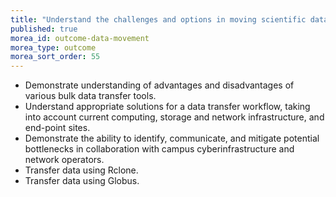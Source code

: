 ```yaml
---
title: "Understand the challenges and options in moving scientific data over the network"
published: true
morea_id: outcome-data-movement
morea_type: outcome
morea_sort_order: 55
---
```

* Demonstrate understanding of advantages and disadvantages of various bulk data transfer tools.
* Understand appropriate solutions for a data transfer workflow, taking into account current computing, storage and network infrastructure, and end-point sites.
* Demonstrate the ability to identify, communicate, and mitigate potential bottlenecks in collaboration with campus cyberinfrastructure and network operators.
* Transfer data using Rclone.
* Transfer data using Globus.
